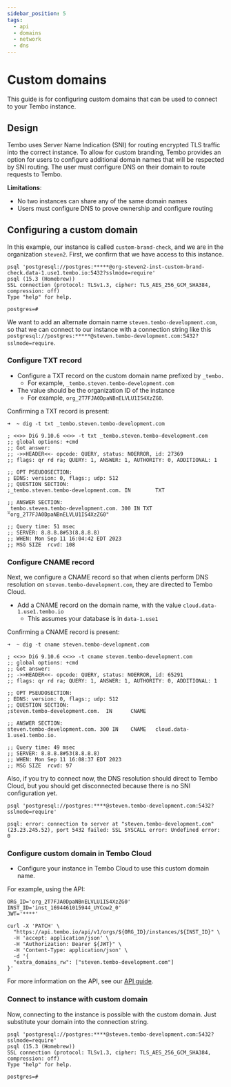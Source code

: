 ```yaml
---
sidebar_position: 5
tags:
  - api
  - domains
  - network
  - dns
---
```


# Custom domains

This guide is for configuring custom domains that can be used to connect to your Tembo instance.

## Design

Tembo uses Server Name Indication (SNI) for routing encrypted TLS traffic into the correct instance. To allow for custom branding, Tembo provides an option for users to configure additional domain names that will be respected by SNI routing. The user must configure DNS on their domain to route requests to Tembo.

**Limitations**:
- No two instances can share any of the same domain names
- Users must configure DNS to prove ownership and configure routing

## Configuring a custom domain

In this example, our instance is called `custom-brand-check`, and we are in the organization `steven2`. First, we confirm that we have access to this instance.

```
psql 'postgresql://postgres:*****@org-steven2-inst-custom-brand-check.data-1.use1.tembo.io:5432?sslmode=require'
psql (15.3 (Homebrew))
SSL connection (protocol: TLSv1.3, cipher: TLS_AES_256_GCM_SHA384, compression: off)
Type "help" for help.

postgres=#
```

We want to add an alternate domain name `steven.tembo-development.com`, so that we can connect to our instance with a connection string like this `postgresql://postgres:*****@steven.tembo-development.com:5432?sslmode=require`.

### Configure TXT record

- Configure a TXT record on the custom domain name prefixed by `_tembo.`
  - For example, `_tembo.steven.tembo-development.com`
- The value should be the organization ID of the instance
  - For example, `org_2T7FJA0DpaNBnELVLU1IS4XzZG0`.

Confirming a TXT record is present:
```
➜  ~ dig -t txt _tembo.steven.tembo-development.com

; <<>> DiG 9.10.6 <<>> -t txt _tembo.steven.tembo-development.com
;; global options: +cmd
;; Got answer:
;; ->>HEADER<<- opcode: QUERY, status: NOERROR, id: 27369
;; flags: qr rd ra; QUERY: 1, ANSWER: 1, AUTHORITY: 0, ADDITIONAL: 1

;; OPT PSEUDOSECTION:
; EDNS: version: 0, flags:; udp: 512
;; QUESTION SECTION:
;_tembo.steven.tembo-development.com. IN        TXT

;; ANSWER SECTION:
_tembo.steven.tembo-development.com. 300 IN TXT "org_2T7FJA0DpaNBnELVLU1IS4XzZG0"

;; Query time: 51 msec
;; SERVER: 8.8.8.8#53(8.8.8.8)
;; WHEN: Mon Sep 11 16:04:42 EDT 2023
;; MSG SIZE  rcvd: 108
```

### Configure CNAME record

Next, we configure a CNAME record so that when clients perform DNS resolution on `steven.tembo-development.com`, they are directed to Tembo Cloud.

- Add a CNAME record on the domain name, with the value `cloud.data-1.use1.tembo.io`
  - This assumes your database is in `data-1.use1`

Confirming a CNAME record is present:

```
➜  ~ dig -t cname steven.tembo-development.com

; <<>> DiG 9.10.6 <<>> -t cname steven.tembo-development.com
;; global options: +cmd
;; Got answer:
;; ->>HEADER<<- opcode: QUERY, status: NOERROR, id: 65291
;; flags: qr rd ra; QUERY: 1, ANSWER: 1, AUTHORITY: 0, ADDITIONAL: 1

;; OPT PSEUDOSECTION:
; EDNS: version: 0, flags:; udp: 512
;; QUESTION SECTION:
;steven.tembo-development.com.  IN      CNAME

;; ANSWER SECTION:
steven.tembo-development.com. 300 IN    CNAME   cloud.data-1.use1.tembo.io.

;; Query time: 49 msec
;; SERVER: 8.8.8.8#53(8.8.8.8)
;; WHEN: Mon Sep 11 16:08:37 EDT 2023
;; MSG SIZE  rcvd: 97
```

Also, if you try to connect now, the DNS resolution should direct to Tembo Cloud, but you should get disconnected because there is no SNI configuration yet.

```
psql 'postgresql://postgres:****@steven.tembo-development.com:5432?sslmode=require'

psql: error: connection to server at "steven.tembo-development.com" (23.23.245.52), port 5432 failed: SSL SYSCALL error: Undefined error: 0
```

### Configure custom domain in Tembo Cloud

- Configure your instance in Tembo Cloud to use this custom domain name.

For example, using the API:

```
ORG_ID='org_2T7FJA0DpaNBnELVLU1IS4XzZG0'
INST_ID='inst_1694461015944_UYCow2_0'
JWT='****'

curl -X 'PATCH' \
  "https://api.tembo.io/api/v1/orgs/${ORG_ID}/instances/${INST_ID}" \
  -H 'accept: application/json' \
  -H "Authorization: Bearer ${JWT}" \
  -H 'Content-Type: application/json' \
  -d '{
  "extra_domains_rw": ["steven.tembo-development.com"]
}'
```

For more information on the API, see our [API guide](https://tembo.io/docs/tembo-cloud/api).

### Connect to instance with custom domain

Now, connecting to the instance is possible with the custom domain. Just substitute your domain into the connection string.

```
psql 'postgresql://postgres:****@steven.tembo-development.com:5432?sslmode=require'
psql (15.3 (Homebrew))
SSL connection (protocol: TLSv1.3, cipher: TLS_AES_256_GCM_SHA384, compression: off)
Type "help" for help.

postgres=#
```
